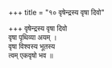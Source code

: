 +++
title = "१० वृषेन्द्रस्य वृषा दिवो"

+++
वृषेन्द्रस्य वृषा दिवो  
वृषा पृथिव्या अयम् ।  
वृषा विश्वस्य भूतस्य  
त्वम् एकवृषो भव ॥
